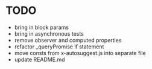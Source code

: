 TODO
====
* bring in block params
* bring in asynchronous tests
* remove observer and computed properties
* refactor _queryPromise if statement
* move consts from x-autosuggest.js into separate file
* update README.md
